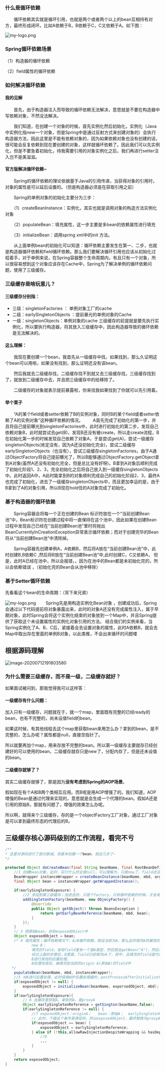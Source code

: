 ### 什么是循环依赖
　　循环依赖其实就是循环引用，也就是两个或者两个以上的bean互相持有对方，最终形成闭环。比如A依赖于B，B依赖于C，C又依赖于A。如下图：

![my-logo.png](../picture/spring_循环依赖.jpg)

### Spring循环依赖场景
（1）构造器的循环依赖 

（2）field属性的循环依赖

### 如何解决循环依赖
#### 我的见解
　　首先，由于构造器注入而导致的循环依赖无法解决，意思就是不要在构造器中写依赖对象，不然没法解决。

　　我们知道，在创建一个对象的时候，首先实例化然后初始化，实例化（Java中实例化指new一个对象，但是Spring中是通过反射方式来创建对象的）会执行构造器方法，因此这里是不能有依赖对象的，因为如果依赖对象也没有创建的话，很可能会反复依赖到现在要创建的对象，这样就循环依赖了。因此我们可以先实例化，但是不要急着初始化，待我需要引用的对象实例化之后，我们再进行setter注入岂不是美滋滋。

#### 官方版解决循环依赖~
　　Spring的循环依赖的理论依据基于Java的引用传递，当获得对象的引用时，对象的属性是可以延后设置的。（但是构造器必须是在获取引用之前）

　　Spring的单例对象的初始化主要分为三步：

　　（1）createBeanInstance：实例化，其实也就是调用对象的构造方法实例化对象

　　（2）populateBean：填充属性，这一步主要是多bean的依赖属性进行填充

　　（3）initializeBean：调用spring xml中的init 方法。

　　从上面单例bean的初始化可以知道：循环依赖主要发生在第一、二步，也就是构造器循环依赖和field循环依赖。那么我们要解决循环引用也应该从初始化过程着手，对于单例来说，在Spring容器整个生命周期内，有且只有一个对象，所以很容易想到这个对象应该存在Cache中，Spring为了解决单例的循环依赖问题，使用了三级缓存。

### 三级缓存是啥玩意儿？
#### 三级缓存分别指： 
- 三级：singletonFactories ： 单例对象工厂的cache 
- 二级：earlySingletonObjects ：提前暴光的单例对象的Cache 
- 一级：singletonObjects：单例对象的cache
三级缓存的前提就是要先执行实例化，所以要执行构造器，将其放入三级缓存中，因此构造器导致的循环依赖是无法解决的。
#### 这么理解：
　　我现在要创建一个bean，我首先从一级缓存中找，如果找到，那么久证明这个bean可以用啦，如果没有找到，那么证明还没有该bean。

　　然后我就去二级缓存找，二级缓存找不到就又去三级缓存找，三级缓存找到了，就放到二级缓存中去，并且把三级缓存中的给移除了。

　　二级缓存的对象就表示提前暴露啦，你来找我如果找到了你就可以先引用着。

#### 举个栗子
　　“A的某个field或者setter依赖了B的实例对象，同时B的某个field或者setter依赖了A的实例对象”这种循环依赖的情况。
　　A首先完成了初始化的第一步，并且将自己提前曝光到singletonFactories中，此时进行初始化的第二步，发现自己依赖对象B，此时就尝试去get(B)，发现B还没有被create，所以走create流程，B在初始化第一步的时候发现自己依赖了对象A，于是尝试get(A)，尝试一级缓存singletonObjects(肯定没有，因为A还没初始化完全)，尝试二级缓存earlySingletonObjects（也没有），尝试三级缓存singletonFactories，由于A通过ObjectFactory将自己提前曝光了，所以B能够通过ObjectFactory.getObject拿到A对象(虽然A还没有初始化完全，但是总比没有好呀)，B拿到A对象后顺利完成了初始化阶段1、2、3，完全初始化之后将自己放入到一级缓存singletonObjects中。此时返回A中，A此时能拿到B的对象顺利完成自己的初始化阶段2、3，最终A也完成了初始化，进去了一级缓存singletonObjects中，而且更加幸运的是，由于B拿到了A的对象引用，所以B现在hold住的A对象完成了初始化。



### 基于构造器的循环依赖
　　Spring容器会将每一个正在创建的Bean 标识符放在一个“当前创建Bean池”中，Bean标识符在创建过程中将一直保持在这个池中，因此如果在创建Bean过程中发现自己已经在“当前创建Bean池”里时将抛出BeanCurrentlyInCreationException异常表示循环依赖；而对于创建完毕的Bean将从“当前创建Bean池”中清除掉。

　　Spring容器先创建单例A，A依赖B，然后将A放在“当前创建Bean池”中，此时创建B,B依赖C ,然后将B放在“当前创建Bean池”中,此时创建C，C又依赖A， 但是，此时A已经在池中，所以会报错，，因为在池中的Bean都是未初始化完的，所以会依赖错误 ，（初始化完的Bean会从池中移除）
### 基于Setter循环依赖

先看看这个bean的生命周期：（背下来兄弟）

![my-logo.png](../picture/bean生命周期.png)
　　Spring先是用构造实例化Bean对象 ，创建成功后，Spring会通过以下代码提前将对象暴露出来，此时的对象A还没有完成属性注入，属于早期对象，此时Spring会将这个实例化结束的对象放到一个Map中，并且Spring提供了获取这个未设置属性的实例化对象引用的方法。 结合我们的实例来看，当Spring实例化了A、B、C后，紧接着会去设置对象的属性，此时A依赖B，就会去Map中取出存在里面的单例B对象，以此类推，不会出来循环的问题喽

## 根据源码理解

![image-20200712191803580](../picture/循环依赖1.png)

### 为什么需要三级缓存，而不是一级，二级缓存就好？

如果面试被问到，那我觉得我可以这样答：

#### 一级缓存有什么问题：

加入只有一级缓存，问题就在于，就一个map，里面既有完整的已经ready的bean，也有不完整的，尚未设值field的bean。

如果这时候，有其他线程去这个map里获取bean来用怎么办？拿到的bean，是不完整的，怎么办呢？属性都是null，直接空指针了。

所以就要再加个map，用来存放不完整的bean。所以第一级缓存主要就存已经创建好的可以使用的bean，二级缓存就存只是new了，分配内存了，但是还未设值的bean。

#### 二级缓存就够了？

其实二级缓存就够了，那是因为**没有考虑到Spring的AOP场景**。

假如现在有个A和B两个类相互应用。而B呢是用AOP增强了的。我们知道，AOP增强的Bean是通过代理来实现的，意思就是会生成一个代理的bean。假如A还是引用的原始B，那就有问题了，增强的效果怎么办呢。

所以啊，就得来个三级缓存，存的是一个objectFactory工厂对象，通过工厂对象是可以拿到最终形态的代理后的B。



## 三级缓存核心源码级别的工作流程，看完不亏

```java
/**
* 这里对源码进行了部分删减。但基本创建一个bean，就这几步了~
*/

protected Object doCreateBean(final String beanName, final RootBeanDefinition mbd, Object[] args) {
    //1 创建bean对象，此时，实行什么的全是null，可以理解为，只是new了，field还没设值
    BeanWrapper instanceWrapper = createBeanInstance(beanName, mbd, args);
    final Object bean = instanceWrapper.getWrappedInstance();
    
    if(earlySingletonExposure) {
        //2 添加到第三级缓存；加进去的，只是个factory，只有循环依赖的时候，才会发挥作用
        addSingletonFactory(beanName, new ObjecyFactory() {
            @Override
            public Object getObject() throws BeansException {
                return getEarlyBeanReference(beanName, mbd, bean);
            }
        });
    }
    // 3 把原始bean，存到exposedObject中
    Object exposedObject = bean;
    /* 4 填充属性；循环依赖情况下，A/B循环依赖。假设当前为A，那么此时填充A的属性的时候，会去：
    		new B；
    		填充的field，发现field里有一个是A类型，然后就去getBean("A")，然后走到第三季缓存中，拿到了A的ObjectFactory，然后调用AOP的后置处理器：getEarlyBeanReference，拿到代理后的bean（假设此处切面满足，要创建代理）；
    		经过上面的步骤后，B里面，field已经填充ok了，其中，且填充的field是代理后的A，这里民命为proxyA；
    		B进行其他的后置处理。
    		B处理完成后，被填充到当前的origin A(原始A)的field中
   */
    populateBean(beanName, mbd, instanceWrapper);
    //5 对A进行后置处理，此时调用AOP后置处理器的，postProcessAfterInitialization；前面我们说了，此时不会再去调用wrapIfNecessary，所以这里直接返回原始A
    if(exposedObject != null) {
        exposedObject = initializeBean(beanName, exporsedObject, mbd);
    }
    if(earlySingletonExposure){
        // 6 去缓存里获取A，拿到的A，是proxyA
        Object earlySingletonReference = getSington(beanName,false);
        if(earlySingletonReference != null) {
            //7 exposedObject：originA；   bean：原始A；  earlySingletonReference:proxyA
            // 此时，下面这个条件是满足的，所以exposedObject，最终替换为proxyA
            if(exposedObject == bean) {
                exposedObject = earlySingletonReference;
            } else if (!this,allowRawInjectionDespiteWrapping && hasDependent){
                //8
                ...
            }
        }
    }
    return exposedObject;
}
```



